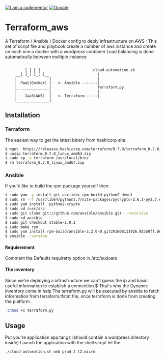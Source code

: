 <a href="http://bitly.com/2grT54q"><img src="https://cdn.codementor.io/badges/i_am_a_codementor_dark.svg" alt="I am a codementor" style="max-width:100%"/></a> <a href="http://bitly.com/2grT54q"></a> 
 [![Donate](https://www.paypalobjects.com/en_US/i/btn/btn_donateCC_LG.gif)](https://www.paypal.com/cgi-bin/webscr?cmd=_s-xclick&hosted_button_id=WX4EKLLLV49WG)
 
# Terraform_aws

A Terraform / Ansible / Docker config to deply infrastructure on AWS :
This set of script file and playbook create a number of aws instance and create on each one a docker with a wordpress container
Load balancing is done automatically between multiple instance
```

         [ ] [ ]                        cloud-automation.sh
     __[ ]_[ ]_[ ]__                      |
    |               |                     |
    |  PaaS(Docker) |   <- Ansible -------|
    |_ _____________|                     Terraform.py
    |               |                     |
    |    IaaS(AWS)  |   <- Terraform------|
    |_______________|

```
## Installation

### Terraform
The easiest way to get the latest binary 
from hashicorp site:

```bash
$ wget  https://releases.hashicorp.com/terraform/0.7.0/terraform_0.7.0_linux_amd64.zip
$ unzip terraform_0.7.0_linux_amd64.zip 
$ sudo cp -a terraform /usr/local/bin/
$ rm terraform_0.7.0_linux_amd64.zip 
```

### Ansible
If you'd like to build the rpm package yourself then:

```bash
$ sudo yum -y install git asciidoc rpm-build python2-devel
$ sudo rm -rf /usr/lib64/python2.7/site-packages/pycrypto-2.6.1-py2.7.egg-info*
$ sudo yum install  python2-crypto
$ sudo cd /usr/src
$ sudo git clone git://github.com/ansible/ansible.git --recursive
$ sudo cd ansible
$ sudo git checkout stable-2.0.1
$ sudo make rpm
$ sudo yum install rpm-build/ansible-2.2.0-0.git201608111926.925b0ff.devel.el7.centos.noarch.rpm
$ ansible --version
```
#### Requierement
Comment the Defaults requiretty option in /etc/sudoers 
#### The inventory
Since we're deploying a infrastructure we can't guess the ip and basic useful information to establish a connection.$
That's why the Dynamic inventory come in help 
The terraform.py will be executed by ansbile to fetch information from terraform.tfstat file, once terraform is done from creating the platform.

```bash
 chmod +x terraform.py
``` 
## Usage 
Put you're application app.tar.gz (should contain a wordpress directory inside) 
Launch the application with the shell script
let the 
```
./cloud-automation.sh web prod 2 t2.micro
```

